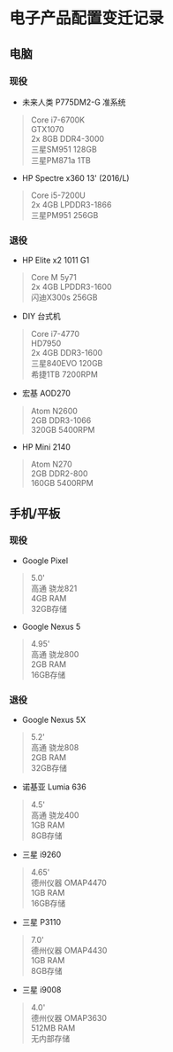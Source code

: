 # 电子产品配置变迁记录

## 电脑
### 现役
- 未来人类 P775DM2-G 准系统
> Core i7-6700K  
> GTX1070  
> 2x 8GB DDR4-3000  
> 三星SM951 128GB  
> 三星PM871a 1TB

- HP Spectre x360 13' (2016/L)
> Core i5-7200U  
> 2x 4GB LPDDR3-1866  
> 三星PM951 256GB

### 退役
- HP Elite x2 1011 G1
> Core M 5y71  
> 2x 4GB LPDDR3-1600  
> 闪迪X300s 256GB

- DIY 台式机
> Core i7-4770  
> HD7950  
> 2x 4GB DDR3-1600  
> 三星840EVO 120GB  
> 希捷1TB 7200RPM

- 宏基 AOD270
> Atom N2600  
> 2GB DDR3-1066  
> 320GB 5400RPM

- HP Mini 2140
> Atom N270  
> 2GB DDR2-800  
> 160GB 5400RPM

## 手机/平板
### 现役
- Google Pixel
> 5.0'  
> 高通 骁龙821  
> 4GB RAM  
> 32GB存储

- Google Nexus 5
> 4.95'  
> 高通 骁龙800  
> 2GB RAM  
> 16GB存储

### 退役
- Google Nexus 5X
> 5.2'  
> 高通 骁龙808  
> 2GB RAM  
> 32GB存储

- 诺基亚 Lumia 636
> 4.5'  
> 高通 骁龙400  
> 1GB RAM  
> 8GB存储

- 三星 i9260
> 4.65'  
> 德州仪器 OMAP4470  
> 1GB RAM  
> 16GB存储

- 三星 P3110
> 7.0'  
> 德州仪器 OMAP4430  
> 1GB RAM  
> 8GB存储

- 三星 i9008
> 4.0'  
> 德州仪器 OMAP3630  
> 512MB RAM  
> 无内部存储

